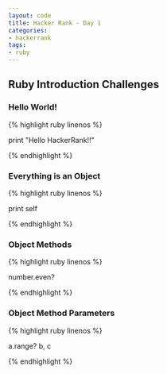 ```yaml
---
layout: code
title: Hacker Rank - Day 1
categories: 
- hackerrank
tags:
- ruby
---
```

## Ruby Introduction Challenges

### Hello World!
{% highlight ruby linenos %}

print "Hello HackerRank!!"

{% endhighlight %}

### Everything is an Object
{% highlight ruby linenos %}

print self

{% endhighlight %}

<!--break-->

### Object Methods
{% highlight ruby linenos %}

number.even?

{% endhighlight %}

### Object Method Parameters
{% highlight ruby linenos %}

a.range? b, c

{% endhighlight %}